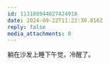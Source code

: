 ```yaml
---
id: 113180944027424918
date: 2024-09-22T11:22:30.816Z
reply: false
media_attachments: 0
---
```


躺在沙发上睡下午觉，冷醒了。

